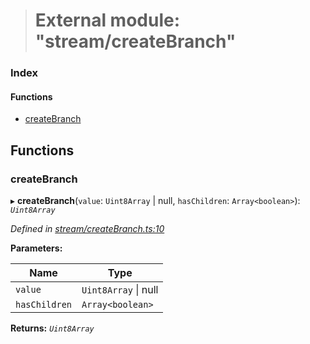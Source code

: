 > # External module: "stream/createBranch"

### Index

#### Functions

* [createBranch](_stream_createbranch_.md#createbranch)

## Functions

###  createBranch

▸ **createBranch**(`value`: `Uint8Array` | null, `hasChildren`: `Array<boolean>`): *`Uint8Array`*

*Defined in [stream/createBranch.ts:10](https://github.com/polkadot-js/common/blob/e5ab357/packages/trie-codec/src/stream/createBranch.ts#L10)*

**Parameters:**

Name | Type |
------ | ------ |
`value` | `Uint8Array` \| null |
`hasChildren` | `Array<boolean>` |

**Returns:** *`Uint8Array`*